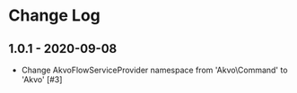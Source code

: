 # Change Log

## 1.0.1 - 2020-09-08

* Change AkvoFlowServiceProvider namespace from 'Akvo\Command' to 'Akvo' [#3]
